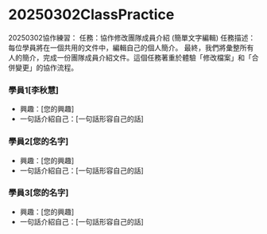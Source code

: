 # 20250302ClassPractice
20250302協作練習：
任務：協作修改團隊成員介紹 (簡單文字編輯)
任務描述： 每位學員將在一個共用的文件中，編輯自己的個人簡介。
最終，我們將彙整所有人的簡介，完成一份團隊成員介紹文件。這個任務著重於體驗「修改檔案」和「合併變更」的協作流程。

### 學員1[李秋慧]

*   興趣：[您的興趣]
*   一句話介紹自己：[一句話形容自己的話]

### 學員2[您的名字]

*   興趣：[您的興趣]
*   一句話介紹自己：[一句話形容自己的話]

### 學員3[您的名字]

*   興趣：[您的興趣]
*   一句話介紹自己：[一句話形容自己的話]


